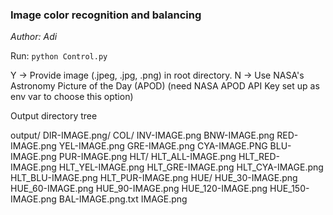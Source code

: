 ### Image color recognition and balancing
<em>Author: Adi</em><br/>

Run:
<code>python Control.py</code>

Y -> Provide image (.jpeg, .jpg, .png) in root directory.
N -> Use NASA's Astronomy Picture of the Day (APOD) (need NASA APOD API Key set up as env var to choose this option)

Output directory tree

output/
  DIR-IMAGE.png/
    COL/
      INV-IMAGE.png
      BNW-IMAGE.png
      RED-IMAGE.png
      YEL-IMAGE.png
      GRE-IMAGE.png
      CYA-IMAGE.PNG
      BLU-IMAGE.png
      PUR-IMAGE.png
    HLT/
      HLT_ALL-IMAGE.png
      HLT_RED-IMAGE.png
      HLT_YEL-IMAGE.png
      HLT_GRE-IMAGE.png
      HLT_CYA-IMAGE.png
      HLT_BLU-IMAGE.png
      HLT_PUR-IMAGE.png
    HUE/
      HUE_30-IMAGE.png
      HUE_60-IMAGE.png
      HUE_90-IMAGE.png
      HUE_120-IMAGE.png
      HUE_150-IMAGE.png
    BAL-IMAGE.png.txt
    IMAGE.png

